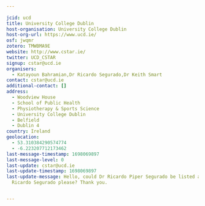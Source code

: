 ```yaml
---
    
jcid: ucd
title: University College Dublin
host-organisation: University College Dublin
host-org-url: https://www.ucd.ie/
osf: jwqmr
zotero: TMWBMA9E
website: http://www.cstar.ie/
twitter: UCD_CSTAR
signup: cstar@ucd.ie
organisers:
  - Katayoun Bahramian,Dr Ricardo Segurado,Dr Keith Smart
contact: cstar@ucd.ie
additional-contact: []
address:
  - Woodview House
  - School of Public Health
  - Physiotherapy & Sports Science
  - University College Dublin
  - Belfield
  - Dublin 4
country: Ireland
geolocation:
  - 53.310384290574774
  - -6.223207712173462
last-message-timestamp: 1698069897
last-message-level: 0
last-update: cstar@ucd.ie
last-update-timestamp: 1698069897
last-update-message: Hello, could Dr Ricardo Piper Segurado be listed as Dr
  Ricardo Segurado please? Thank you.


---
```



